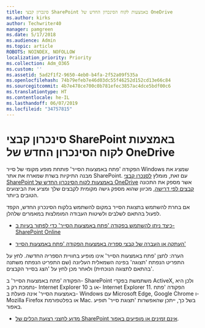 ```yaml
---
title: סינכרון קבצי SharePoint באמצעות לקוח הסינכרון החדש של OneDrive
ms.author: kirks
author: Techwriter40
manager: pamgreen
ms.date: 5/17/2018
ms.audience: Admin
ms.topic: article
ROBOTS: NOINDEX, NOFOLLOW
localization_priority: Priority
ms.collection: Adm_O365
ms.custom: ''
ms.assetid: 5ad2f1f2-9650-4eb0-b4fa-2f52a09f535a
ms.openlocfilehash: 74b79efeb7e46d03dc55f46252d152cd13e66c84
ms.sourcegitcommit: 4b7e478ce700c0b781efec3857ac4dce5bdf00c6
ms.translationtype: HT
ms.contentlocale: he-IL
ms.lasthandoff: 06/07/2019
ms.locfileid: "34757815"
---
```

# <a name="sync-sharepoint-files-with-the-new-onedrive-sync-client"></a>סינכרון קבצי SharePoint באמצעות לקוח הסינכרון החדש של OneDrive

הפקודה 'פתח באמצעות הסייר' פותחת מופע מקומי של סייר Windows שמציג את מבנה התיקיות בשרת שמארח את אתר SharePoint. עם זאת, מומלץ [לסנכרן קבצי SharePoint באמצעות לקוח הסינכרון החדש של OneDrive](https://support.office.com/article/sync-sharepoint-files-with-the-new-onedrive-sync-client-6de9ede8-5b6e-4503-80b2-6190f3354a88)</a> אשר מספק את התכונה [קבצים לפי דרישה](https://support.office.com/article/learn-about-onedrive-files-on-demand-0e6860d3-d9f3-4971-b321-7092438fb38e), מכיוון שהוא מספק גישה מקומית לקבצים שלך ומציע את הביצועים הטובים ביותר.


אם בחרת להשתמש בתצוגת הסייר במקום להשתמש בלקוח הסינכרון החדש, הקפד לפעול בהתאם לשלבים ולשיטות העבודה המומלצות במאמרים שלהלן.

- [כיצד ניתן להשתמש בפקודה 'פתח באמצעות הסייר' כדי לפתור בעיות ב- SharePoint Online](https://support.office.com/article/How-to-use-the-Open-with-Explorer-command-to-troubleshoot-issues-in-SharePoint-Online-87155331-0c92-4224-a4c1-da5c21c4ade4)

- [העתקה או העברה של קבצי ספריה באמצעות הפקודה 'פתח באמצעות הסייר'](https://support.office.com/article/copy-or-move-library-files-by-using-open-with-explorer-aaee7bfb-e2a1-42ee-8fc0-bcc0754f04d2)

הערה:  לחצן 'פתח באמצעות הסייר' אינו מופיע בחוויית הספריה החדשה. לחץ על התפריט הנפתח 'תצוגה' בפינה השמאלית העליונה (שם התפריט הנפתח משתנה בהתאם לתצוגה הנוכחית) ולאחר מכן לחץ על 'הצג בסייר הקבצים'.

 הפקודה 'פתח באמצעות הסייר' ב- SharePoint משתמשת בפקדי ActiveX, ולכן היא נתמכת רק ב- Internet Explorer 10 או ב- Internet Explorer 11. הפקודה 'פתח באמצעות הסייר' אינה פועלת ב- Windows עם Microsoft Edge,‏ Google Chrome ו- Mozilla Firefox או בפלטפורמת Mac. בשל כך, ייתכן שהאפשרות 'תצוגת סייר' תופיע באפור.

- [מדוע לחצני רצועת הכלים של SharePoint אינם זמינים או מופיעים באפור](https://support.office.com/article/Why-SharePoint-ribbon-buttons-are-unavailable-48b0939a-2efb-4e79-b5e8-b2c4cb5d04ca).
  

